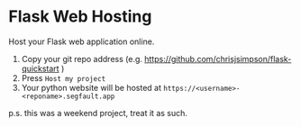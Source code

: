 # Flask Web Hosting

Host your Flask web application online. 


1) Copy your git repo address (e.g. https://github.com/chrisjsimpson/flask-quickstart )
2) Press `Host my project`
3) Your python website will be hosted at `https://<username>-<reponame>.segfault.app`

p.s. this was a weekend project, treat it as such. 

